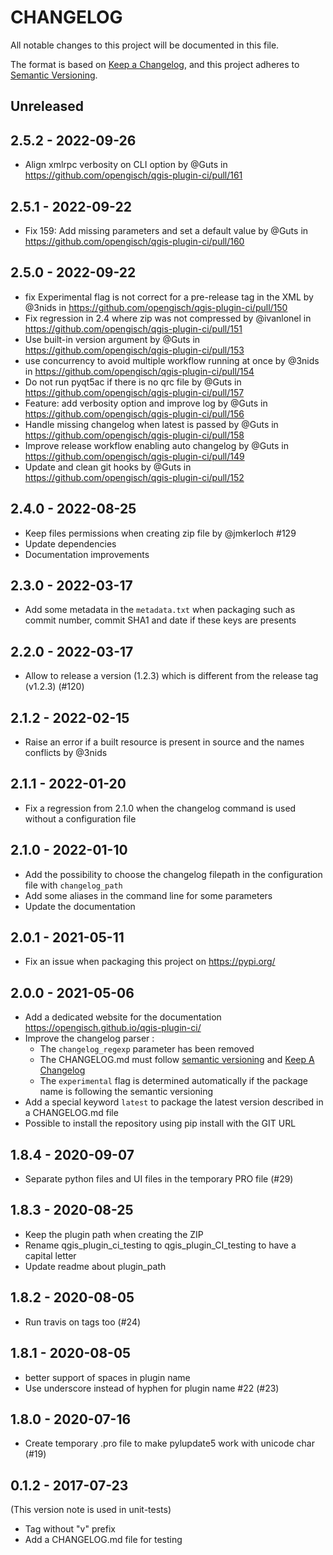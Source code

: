# CHANGELOG

All notable changes to this project will be documented in this file.

The format is based on [Keep a Changelog](https://keepachangelog.com/), and this project adheres to [Semantic Versioning](https://semver.org/).

<!-- ## Unreleased [{version_tag}](https://github.com/opengisch/qgis-plugin-ci/releases/tag/{version_tag}) - YYYY-MM-DD -->

## Unreleased

## 2.5.2 - 2022-09-26

* Align xmlrpc verbosity on CLI option by @Guts in <https://github.com/opengisch/qgis-plugin-ci/pull/161>

## 2.5.1 - 2022-09-22

* Fix 159: Add missing parameters and set a default value by @Guts in <https://github.com/opengisch/qgis-plugin-ci/pull/160>

## 2.5.0 - 2022-09-22

* fix Experimental flag is not correct for a pre-release tag in the XML by @3nids in <https://github.com/opengisch/qgis-plugin-ci/pull/150>
* Fix regression in 2.4 where zip was not compressed by @ivanlonel in <https://github.com/opengisch/qgis-plugin-ci/pull/151>
* Use built-in version argument by @Guts in <https://github.com/opengisch/qgis-plugin-ci/pull/153>
* use concurrency to avoid multiple workflow running at once by @3nids in <https://github.com/opengisch/qgis-plugin-ci/pull/154>
* Do not run pyqt5ac if there is no qrc file by @Guts in <https://github.com/opengisch/qgis-plugin-ci/pull/157>
* Feature: add verbosity option and improve log by @Guts in <https://github.com/opengisch/qgis-plugin-ci/pull/156>
* Handle missing changelog when latest is passed by @Guts in <https://github.com/opengisch/qgis-plugin-ci/pull/158>
* Improve release workflow enabling auto changelog by @Guts in <https://github.com/opengisch/qgis-plugin-ci/pull/149>
* Update and clean git hooks by @Guts in <https://github.com/opengisch/qgis-plugin-ci/pull/152>

## 2.4.0 - 2022-08-25

* Keep files permissions when creating zip file by @jmkerloch #129
* Update dependencies
* Documentation improvements

## 2.3.0 - 2022-03-17

* Add some metadata in the `metadata.txt` when packaging such as commit number, commit SHA1 and date if these keys are presents

## 2.2.0 - 2022-03-17

* Allow to release a version (1.2.3) which is different from the release tag (v1.2.3) (#120)

## 2.1.2 - 2022-02-15

* Raise an error if a built resource is present in source and the names conflicts by @3nids

## 2.1.1 - 2022-01-20

* Fix a regression from 2.1.0 when the changelog command is used without a configuration file

## 2.1.0 - 2022-01-10

* Add the possibility to choose the changelog filepath in the configuration file with `changelog_path`
* Add some aliases in the command line for some parameters
* Update the documentation

## 2.0.1 - 2021-05-11

* Fix an issue when packaging this project on <https://pypi.org/>

## 2.0.0 - 2021-05-06

* Add a dedicated website for the documentation <https://opengisch.github.io/qgis-plugin-ci/>
* Improve the changelog parser :
  * The `changelog_regexp` parameter has been removed
  * The CHANGELOG.md must follow [semantic versioning](https://semver.org/) and [Keep A Changelog](https://keepachangelog.com/)
  * The `experimental` flag is determined automatically if the package name is following the semantic versioning
* Add a special keyword `latest` to package the latest version described in a CHANGELOG.md file
* Possible to install the repository using pip install with the GIT URL

## 1.8.4 - 2020-09-07

* Separate python files and UI files in the temporary PRO file (#29)

## 1.8.3 - 2020-08-25

* Keep the plugin path when creating the ZIP
* Rename qgis_plugin_ci_testing to qgis_plugin_CI_testing to have a capital letter
* Update readme about plugin_path

## 1.8.2 - 2020-08-05

* Run travis on tags too (#24)

## 1.8.1 - 2020-08-05

* better support of spaces in plugin name
* Use underscore instead of hyphen for plugin name #22 (#23)

## 1.8.0 - 2020-07-16

* Create temporary .pro file to make pylupdate5 work with unicode char (#19)

## 0.1.2 - 2017-07-23

(This version note is used in unit-tests)

* Tag without "v" prefix
* Add a CHANGELOG.md file for testing
